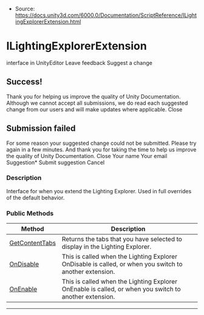 * Source: https://docs.unity3d.com/6000.0/Documentation/ScriptReference/ILightingExplorerExtension.html

# ILightingExplorerExtension
interface in UnityEditor
Leave feedback
Suggest a change
## Success!
Thank you for helping us improve the quality of Unity Documentation. Although we cannot accept all submissions, we do read each suggested change from our users and will make updates where applicable.
Close
## Submission failed
For some reason your suggested change could not be submitted. Please <a>try again</a> in a few minutes. And thank you for taking the time to help us improve the quality of Unity Documentation.
Close
Your name Your email Suggestion* Submit suggestion
Cancel
### Description
Interface for when you extend the Lighting Explorer. Used in full overrides of the default behavior.
### Public Methods
Method | Description  
---|---  
[GetContentTabs](https://docs.unity3d.com/6000.0/Documentation/ScriptReference/ILightingExplorerExtension.GetContentTabs.html) | Returns the tabs that you have selected to display in the Lighting Explorer.  
[OnDisable](https://docs.unity3d.com/6000.0/Documentation/ScriptReference/ILightingExplorerExtension.OnDisable.html) | This is called when the Lighting Explorer OnDisable is called, or when you switch to another extension.  
[OnEnable](https://docs.unity3d.com/6000.0/Documentation/ScriptReference/ILightingExplorerExtension.OnEnable.html) | This is called when the Lighting Explorer OnEnable is called, or when you switch to another extension.  
* * *
